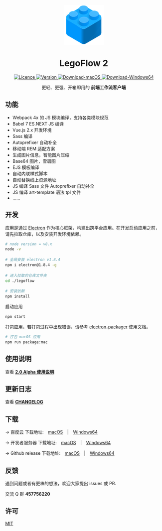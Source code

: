 <p align="center">
    <a href="">
        <img alt="Logo" src="./icon/logo@128.png" />
    </a>
</p>

<h1 align="center"> LegoFlow 2 </h1>

<p align="center">
    <a href="https://opensource.org/licenses/MIT">
        <img alt="Licence" src="https://img.shields.io/badge/license-MIT-green.svg" />
    </a>
    <a href="">
        <img alt="Version" src="https://img.shields.io/badge/version-2.0-blue.svg" />
    </a>
    <a href="https://pan.baidu.com/s/18UNvitJNLG_hS94GE0xocQ" target="_blank">
        <img alt="Download-macOS" src="https://img.shields.io/badge/download-macOS-brightgreen.svg" />
    </a>
    <a href="https://pan.baidu.com/s/175FclQZBOETpHp5F7sf1GQ" target="_blank">
        <img alt="Download-Windows64" src="https://img.shields.io/badge/download-Windows64-brightgreen.svg" />
    </a>
</p>

<p align="center">
    更轻、更强、开箱即用的 <strong>前端工作流客户端</strong>
</p>

## 功能

* Webpack 4x 的 JS 模块编译，支持各类模块规范
* Babel 7 ES.NEXT JS 编译
* Vue.js 2.x 开发环境
* Sass 编译
* Autoprefixer 自动补全
* 移动端 REM 适配方案
* 生成图片信息，智能图片压缩
* Base64 图片，雪碧图
* EJS 模板编译
* 自动内联样式脚本
* 自动替换线上资源地址
* JS 编译 Sass 文件 Autoprefixer 自动补全
* JS 编译 art-template 语法 tpl 文件
* ......

## 开发

应用是通过 [Electron](https://github.com/electron/electron) 作为核心框架，构建出跨平台应用。在开发启动应用之前，请先拉取仓库，以及安装开发环境依赖。

```sh
# node version = v8.x
node -v

# 全局安装 electron v1.8.4
npm i electron@1.8.4 -g

# 进入拉取的仓库文件夹
cd ./legoflow

# 安装依赖
npm install
```

启动应用

```sh
npm start
```

打包应用，若打包过程中出现错误，请参考 [electron-packager](https://github.com/electron-userland/electron-packager) 使用文档。

```sh
# 打包 macOS 应用
npm run package:mac
```

## 使用说明

查看 **[2.0 Alpha 使用说明](https://github.com/legoflow/legoflow/issues/12)**

## 更新日志

查看 **[CHANGELOG](https://github.com/legoflow/legoflow/blob/2.x/CHANGELOG.md)**

## 下载

→ 百度云 下载地址:&emsp;[macOS](https://pan.baidu.com/s/18UNvitJNLG_hS94GE0xocQ)&emsp;|&emsp;[Windows64](https://pan.baidu.com/s/175FclQZBOETpHp5F7sf1GQ)

→ 开发者服务器 下载地址:&emsp;[macOS](https://lilijialiang.com/legoflow/2/download/LegoFlow-2-macOS.zip)&emsp;|&emsp;[Windows64](https://lilijialiang.com/legoflow/2/download/LegoFlow-2-windows-64.rar)

→ Github release 下载地址:&emsp;[macOS](https://github.com/legoflow/legoflow/releases)&emsp;|&emsp;[Windows64](https://github.com/legoflow/legoflow/releases)

## 反馈

遇到问题或者有更棒的想法，欢迎大家提出 issues 或 PR.

交流 Q 群 **457756220**

## 许可

[MIT](./LICENSE)
